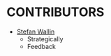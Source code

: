 # CONTRIBUTORS #

- [Stefan Wallin](https://github.com/StefanWallin)
  - Strategically
  - Feedback
